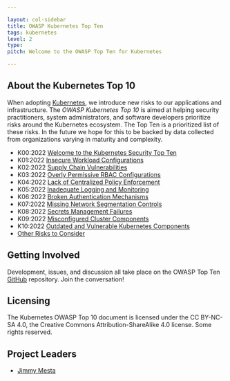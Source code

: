 ```yaml
---

layout: col-sidebar
title: OWASP Kubernetes Top Ten
tags: kubernetes
level: 2
type: 
pitch: Welcome to the OWASP Top Ten for Kubernetes

---
```


## About the Kubernetes Top 10
When adopting [Kubernetes](https://kubernetes.io), we introduce new risks to our applications and infrastructure. The *OWASP Kubernetes Top 10* is aimed at helping security practitioners, system administrators, and software developers prioritize risks around the Kubernetes ecosystem. The Top Ten is a prioritized list of these risks. In the future we hope for this to be backed by data collected from organizations varying in maturity and complexity.

* K00:2022 [Welcome to the Kubernetes Security Top Ten](./2022/en/src/K00-introduction)
* K01:2022 [Insecure Workload Configurations](./2022/en/src/K01-insecure-workload-configurations)
* K02:2022 [Supply Chain Vulnerabilities](./2022/en/src/K02-supply-chain-vulnerabilities)
* K03:2022 [Overly Permissive RBAC Configurations](./2022/en/src/K03-overly-permissive-rbac)
* K04:2022 [Lack of Centralized Policy Enforcement](./2022/en/src/K04-policy-enforcement)
* K05:2022 [Inadequate Logging and Monitoring](./2022/en/src/K05-inadequate-logging)
* K06:2022 [Broken Authentication Mechanisms](./2022/en/src/K06-broken-authentication)
* K07:2022 [Missing Network Segmentation Controls](./2022/en/src/K07-network-segmentation)
* K08:2022 [Secrets Management Failures](./2022/en/src/K08-secrets-management)
* K09:2022 [Misconfigured Cluster Components](./2022/en/src/K09-misconfigured-cluster-components)
* K10:2022 [Outdated and Vulnerable Kubernetes Components](./2022/en/src/K10-vulnerable-components)
* [Other Risks to Consider](.2022/en/src/other-risks)


## Getting Involved
Development, issues, and discussion all take place on the OWASP Top Ten [GitHub](https://github.com/OWASP/www-project-kubernetes-top-ten) repository. Join the conversation!

## Licensing
The Kubernetes OWASP Top 10 document is licensed under the CC BY-NC-SA 4.0, the Creative Commons Attribution-ShareAlike 4.0 license. Some rights reserved.

## Project Leaders
- [Jimmy Mesta](https://twitter.com/jimmesta) 
